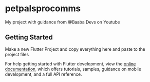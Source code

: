 # petpalsprocomms

My project with guidance from @Baaba Devs on Youtube

## Getting Started

Make a new Flutter Project and copy everything here and paste to the project files

For help getting started with Flutter development, view the
[online documentation](https://docs.flutter.dev/), which offers tutorials,
samples, guidance on mobile development, and a full API reference.
